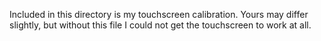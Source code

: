 Included in this directory is my touchscreen calibration. Yours may differ
slightly, but without this file I could not get the touchscreen to work at all.
